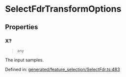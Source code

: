 # SelectFdrTransformOptions

## Properties

### X?

> `any`

The input samples.

Defined in:  [generated/feature\_selection/SelectFdr.ts:483](https://github.com/transitive-bullshit/scikit-learn-ts/blob/122b3c0/packages/sklearn/src/generated/feature_selection/SelectFdr.ts#L483)
